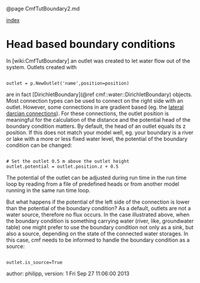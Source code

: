@page CmfTutBoundary2.md

[index](CmfTutStart.md)

# Head based boundary conditions

In \[wiki:CmfTutBoundary\] an outlet was created to let water flow out
of the system. Outlets created with

``` {.py}

outlet = p.NewOutlet('name',position=position)
```

are in fact [DirichletBoundary](@ref cmf::water::DirichletBoundary)
objects. Most connection types can be used to connect on the right side
with an outlet. However, some connections in are gradient based (eg. the
[lateral darcian connections](CmfTutDarcianLateralFlow.md)). For these
connections, the outlet position is meaningful for the calculation of
the distance and the potential head of the boundary condition matters.
By default, the head of an outlet equals its z position. If this does
not match your model well, eg. your boundary is a river or lake with a
more or less fixed water level, the potential of the boundary condition
can be changed:

``` {.py}

# Set the outlet 0.5 m above the outlet height
outlet.potential = outlet.position.z + 0.5
```

The potential of the outlet can be adjusted during run time in the run
time loop by reading from a file of predefined heads or from another
model running in the same run time loop.

But what happens if the potential of the left side of the connection is
lower than the potential of the boundary condition? As a default,
outlets are not a water source, therefore no flux occurs. In the case
illustrated above, when the boundary condition is something carrying
water (river, like, groundwater table) one might prefer to use the
boundary condition not only as a sink, but also a source, depending on
the state of the connected water storages. In this case, cmf needs to be
informed to handle the boundary condition as a source:

``` {.py}

outlet.is_source=True
```

author: philipp, version: 1 Fri Sep 27 11:06:00 2013
